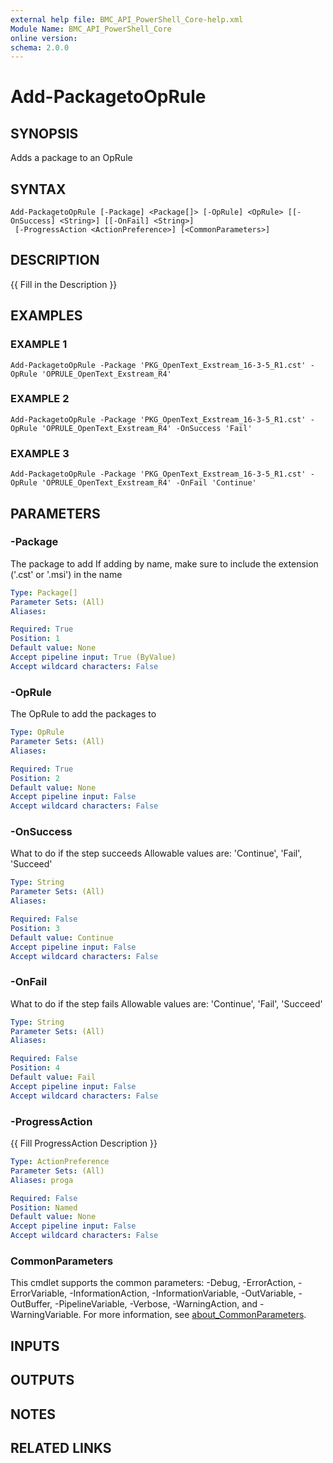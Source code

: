 ```yaml
---
external help file: BMC_API_PowerShell_Core-help.xml
Module Name: BMC_API_PowerShell_Core
online version:
schema: 2.0.0
---
```


# Add-PackagetoOpRule

## SYNOPSIS
Adds a package to an OpRule

## SYNTAX

```
Add-PackagetoOpRule [-Package] <Package[]> [-OpRule] <OpRule> [[-OnSuccess] <String>] [[-OnFail] <String>]
 [-ProgressAction <ActionPreference>] [<CommonParameters>]
```

## DESCRIPTION
{{ Fill in the Description }}

## EXAMPLES

### EXAMPLE 1
```
Add-PackagetoOpRule -Package 'PKG_OpenText_Exstream_16-3-5_R1.cst' -OpRule 'OPRULE_OpenText_Exstream_R4'
```

### EXAMPLE 2
```
Add-PackagetoOpRule -Package 'PKG_OpenText_Exstream_16-3-5_R1.cst' -OpRule 'OPRULE_OpenText_Exstream_R4' -OnSuccess 'Fail'
```

### EXAMPLE 3
```
Add-PackagetoOpRule -Package 'PKG_OpenText_Exstream_16-3-5_R1.cst' -OpRule 'OPRULE_OpenText_Exstream_R4' -OnFail 'Continue'
```

## PARAMETERS

### -Package
The package to add
If adding by name, make sure to include the extension ('.cst' or '.msi') in the name

```yaml
Type: Package[]
Parameter Sets: (All)
Aliases:

Required: True
Position: 1
Default value: None
Accept pipeline input: True (ByValue)
Accept wildcard characters: False
```

### -OpRule
The OpRule to add the packages to

```yaml
Type: OpRule
Parameter Sets: (All)
Aliases:

Required: True
Position: 2
Default value: None
Accept pipeline input: False
Accept wildcard characters: False
```

### -OnSuccess
What to do if the step succeeds
Allowable values are: 'Continue', 'Fail', 'Succeed'

```yaml
Type: String
Parameter Sets: (All)
Aliases:

Required: False
Position: 3
Default value: Continue
Accept pipeline input: False
Accept wildcard characters: False
```

### -OnFail
What to do if the step fails
Allowable values are: 'Continue', 'Fail', 'Succeed'

```yaml
Type: String
Parameter Sets: (All)
Aliases:

Required: False
Position: 4
Default value: Fail
Accept pipeline input: False
Accept wildcard characters: False
```

### -ProgressAction
{{ Fill ProgressAction Description }}

```yaml
Type: ActionPreference
Parameter Sets: (All)
Aliases: proga

Required: False
Position: Named
Default value: None
Accept pipeline input: False
Accept wildcard characters: False
```

### CommonParameters
This cmdlet supports the common parameters: -Debug, -ErrorAction, -ErrorVariable, -InformationAction, -InformationVariable, -OutVariable, -OutBuffer, -PipelineVariable, -Verbose, -WarningAction, and -WarningVariable. For more information, see [about_CommonParameters](http://go.microsoft.com/fwlink/?LinkID=113216).

## INPUTS

## OUTPUTS

## NOTES

## RELATED LINKS
